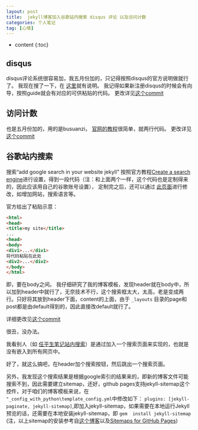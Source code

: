 ```yaml
---
layout: post
title:  jekyll博客加入谷歌站内搜索 disqus 评论 以及访问计数
categories: 个人笔记
tag: [心情]
---
```


* content
{:toc}

## disqus
disqus评论系统很容易加，我五月份加的，只记得按照disqus的官方说明做就行了。
我现在搜了一下，在 [这里](https://disqus.com/admin/install/platforms/jekyll/)就有说明。 我记得如果新注册disqus的时候会有向导，按照guide就会有对应的可供粘贴的代码。
更改详见[这个commit](https://github.com/marquistj13/MyBlog/commit/efcb98a44de42a20c4436b8ce2a9de628eac6193)

## 访问计数
也是五月份加的，用的是busuanzi， [官网的教程](http://busuanzi.ibruce.info/)很简单，就两行代码。
更改详见[这个commit](https://github.com/marquistj13/MyBlog/commit/5c80d9a6b9d1ae2f18a85d352bd633b2aaaaeb49)

## 谷歌站内搜索
搜索“add google search in your website jekyll”
按照官方教程[Create a search engine](https://support.google.com/customsearch/answer/2630963)进行设置，得到一段代码（注：和上面两个一样，这个代码也是定制得来的，因此应该用自己的谷歌账号设置）， 定制完之后，还可以通过 [此页面](https://cse.google.com/cse/all)进行修改，如增加网站，搜索语言等。

官方给出了粘贴示意：
```html
<html>
<head>
<title>my site</title>
...
<head>
<body>
<div1>...</div1>
将代码粘贴在此处
<div2>...</div2>
</body>
</html>
```
即，要在body之间。
我仔细研究了我的博客模板，发现header就在body中，所以加到header中就行了，无奈技术不行，这个搜索框太大，太高，老是变成两行。只好将其放到header下面，content的上面，由于 `_layouts` 目录的page和post都是由default得到的，因此直接改default就行了。

详细更改见[这个commit](https://github.com/marquistj13/MyBlog/commit/223c7fc6dfff2aabff21bef3fa2b4eede8cf3a26)

很丑，没办法。

我看别人（如 [任平生笔记站内搜索](http://note.rpsh.net/search/)）是通过加入一个搜索页面来实现的，也就是没有嵌入到所有网页中。

好了，就这么搞吧，在header加个搜索按钮，然后跳出一个搜索页面。

另外，我发现这个搜索结果是根据google索引的结果来的，即新的博客文件可能搜索不到，因此需要建立sitemap，还好，github pages支持jekyll-sitemap这个控件，对于咱们的博客模板来说，在 `"_config_with_python\template_config.yml`中修改如下：
`plugins: [jekyll-paginate, jekyll-sitemap]`,即加入jekyll-sitemap，如果需要在本地运行Jekyll预览的话，还需要在本地安装jekyll-sitemap，即
`gem  install jekyll-sitemap`
(注，以上sitemap的安装参考自[这个博客](http://ju.outofmemory.cn/entry/124653)以及[Sitemaps for GitHub Pages](https://help.github.com/articles/sitemaps-for-github-pages/))